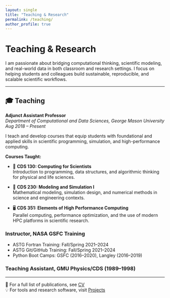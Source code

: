 ```yaml
---
layout: single
title: "Teaching & Research"
permalink: /teaching/
author_profile: true
---
```


# Teaching & Research

I am passionate about bridging computational thinking, scientific modeling, and real-world data in both classroom and research settings. I focus on helping students and colleagues build sustainable, reproducible, and scalable scientific workflows.

---

## 🎓 Teaching

**Adjunct Assistant Professor**  
*Department of Computational and Data Sciences, George Mason University*  
_Aug 2018 – Present_

I teach and develop courses that equip students with foundational and applied skills in scientific programming, simulation, and high-performance computing.

**Courses Taught:**
- 🧮 **CDS 130: Computing for Scientists**  
  Introduction to programming, data structures, and algorithmic thinking for physical and life sciences.

- 🧪 **CDS 230: Modeling and Simulation I**  
  Mathematical modeling, simulation design, and numerical methods in science and engineering contexts.

- 🖥️ **CDS 351: Elements of High Performance Computing**  
  Parallel computing, performance optimization, and the use of modern HPC platforms in scientific research.

### Instructor, NASA GSFC Training

- ASTG Fortran Training: Fall/Spring 2021–2024  
- ASTG Git/GitHub Training: Fall/Spring 2021–2024  
- Python Boot Camps: GSFC (2016–2020), Langley (2016–2019)

### Teaching Assistant, GMU Physics/CDS (1989–1998)

---

📄 For a full list of publications, see [CV](/cv/)  
💡 For tools and research software, visit [Projects](/projects/)

